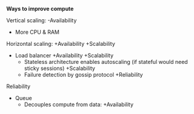 **Ways to improve compute**

Vertical scaling: -Availability
* More CPU & RAM

Horizontal scaling: +Availability +Scalability
* Load balancer +Availability +Scalability
    * Stateless architecture enables autoscaling (if stateful would need sticky sessions) +Scalability
    * Failure detection by gossip protocol +Reliability

Reliability
* Queue
    * Decouples compute from data: +Availability